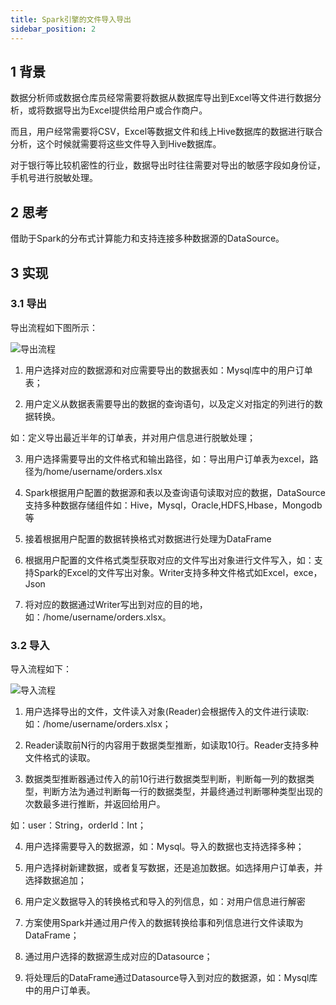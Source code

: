 ```yaml
---
title: Spark引擎的文件导入导出
sidebar_position: 2
---
```


## 1 背景

数据分析师或数据仓库员经常需要将数据从数据库导出到Excel等文件进行数据分析，或将数据导出为Excel提供给用户或合作商户。

而且，用户经常需要将CSV，Excel等数据文件和线上Hive数据库的数据进行联合分析，这个时候就需要将这些文件导入到Hive数据库。

对于银行等比较机密性的行业，数据导出时往往需要对导出的敏感字段如身份证，手机号进行脱敏处理。

## 2 思考

借助于Spark的分布式计算能力和支持连接多种数据源的DataSource。

## 3 实现

### 3.1 导出

导出流程如下图所示：

![导出流程](../../images/ch4/ujes/export_process.png)

1.	用户选择对应的数据源和对应需要导出的数据表如：Mysql库中的用户订单表；

2.	用户定义从数据表需要导出的数据的查询语句，以及定义对指定的列进行的数据转换。

  如：定义导出最近半年的订单表，并对用户信息进行脱敏处理；

3.	用户选择需要导出的文件格式和输出路径，如：导出用户订单表为excel，路径为/home/username/orders.xlsx

4.	Spark根据用户配置的数据源和表以及查询语句读取对应的数据，DataSource支持多种数据存储组件如：Hive，Mysql，Oracle,HDFS,Hbase，Mongodb等

5.	接着根据用户配置的数据转换格式对数据进行处理为DataFrame

6.	根据用户配置的文件格式类型获取对应的文件写出对象进行文件写入，如：支持Spark的Excel的文件写出对象。Writer支持多种文件格式如Excel，exce，Json

7.	将对应的数据通过Writer写出到对应的目的地，如：/home/username/orders.xlsx。

### 3.2  导入

导入流程如下：

![导入流程](../../images/ch4/ujes/import_process.png)

1.	用户选择导出的文件，文件读入对象(Reader)会根据传入的文件进行读取:如：/home/username/orders.xlsx；

2.	Reader读取前N行的内容用于数据类型推断，如读取10行。Reader支持多种文件格式的读取。

3.	数据类型推断器通过传入的前10行进行数据类型判断，判断每一列的数据类型，判断方法为通过判断每一行的数据类型，并最终通过判断哪种类型出现的次数最多进行推断，并返回给用户。

  如：user：String，orderId：Int；

4.	用户选择需要导入的数据源，如：Mysql。导入的数据也支持选择多种；

5.	用户选择树新建数据，或者复写数据，还是追加数据。如选择用户订单表，并选择数据追加；

6.	用户定义数据导入的转换格式和导入的列信息，如：对用户信息进行解密

7.	方案使用Spark并通过用户传入的数据转换给事和列信息进行文件读取为DataFrame；

8.	通过用户选择的数据源生成对应的Datasource；

9.	将处理后的DataFrame通过Datasource导入到对应的数据源，如：Mysql库中的用户订单表。

